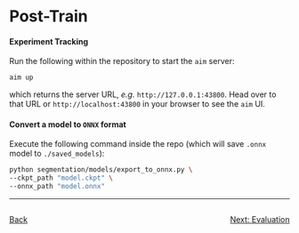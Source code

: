 # Post-Train

#### Experiment Tracking
Run the following within the repository to start the `aim` server:
```bash
aim up
```
which returns the server URL, *e.g.* `http://127.0.0.1:43800`.
Head over to that URL or `http://localhost:43800` in your browser to see the `aim` UI.



#### Convert a model to `ONNX` format
Execute the following command inside the repo (which will save `.onnx` model to `./saved_models`):
```bash
python segmentation/models/export_to_onnx.py \
--ckpt_path "model.ckpt" \
--onnx_path "model.onnx"
```


---
<div style="display: flex; justify-content: space-between;">

   [Back](03_training.md)

   [Next: Evaluation](05_evaluation.md)

</div>
